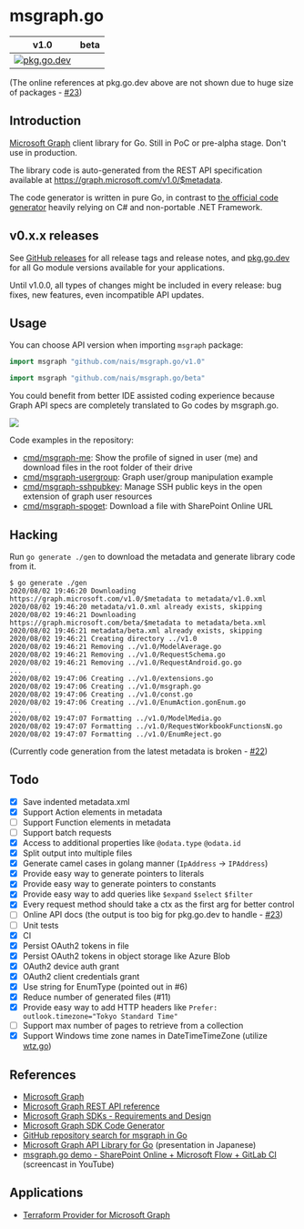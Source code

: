 # msgraph.go

|v1.0|beta|
|---|---|
|[![pkg.go.dev](https://pkg.go.dev/badge/github.com/nais/msgraph.go/v1.0)](https://pkg.go.dev/github.com/nais/msgraph.go/v1.0)

(The online references at pkg.go.dev above are not shown due to huge size of packages - [#23](https://github.com/nais/msgraph.go/issues/23))

## Introduction

[Microsoft Graph] client library for Go.  Still in PoC or pre-alpha stage.
Don't use in production.

The library code is auto-generated from the REST API specification
available at https://graph.microsoft.com/v1.0/$metadata.

The code generator is written in pure Go,
in contrast to [the official code generator][Microsoft Graph SDK Code Generator]
heavily relying on C# and non-portable .NET Framework.

## v0.x.x releases

See [GitHub releases](https://github.com/nais/msgraph.go/releases)
for all release tags and release notes,
and [pkg.go.dev](https://pkg.go.dev/mod/github.com/nais/msgraph.go)
for all Go module versions available for your applications.

Until v1.0.0, all types of changes might be included in every release:
bug fixes, new features, even incompatible API updates.

## Usage

You can choose API version when importing `msgraph` package:

```go
import msgraph "github.com/nais/msgraph.go/v1.0"
```

```go
import msgraph "github.com/nais/msgraph.go/beta"
```

You could benefit from better IDE assisted coding experience
because Graph API specs are completely translated to Go codes by msgraph.go.

![](assets/msgraph.go-vscode2.gif)

Code examples in the repository:

- [cmd/msgraph-me](cmd/msgraph-me): Show the profile of signed in user (me) and download files in the root folder of their drive
- [cmd/msgraph-usergroup](cmd/msgraph-usergroup): Graph user/group manipulation example
- [cmd/msgraph-sshpubkey](cmd/msgraph-sshpubkey): Manage SSH public keys in the open extension of graph user resources
- [cmd/msgraph-spoget](cmd/msgraph-spoget): Download a file with SharePoint Online URL

## Hacking

Run `go generate ./gen` to download the metadata and generate library code from it.

```console
$ go generate ./gen
2020/08/02 19:46:20 Downloading https://graph.microsoft.com/v1.0/$metadata to metadata/v1.0.xml
2020/08/02 19:46:20 metadata/v1.0.xml already exists, skipping
2020/08/02 19:46:21 Downloading https://graph.microsoft.com/beta/$metadata to metadata/beta.xml
2020/08/02 19:46:21 metadata/beta.xml already exists, skipping
2020/08/02 19:46:21 Creating directory ../v1.0
2020/08/02 19:46:21 Removing ../v1.0/ModelAverage.go
2020/08/02 19:46:21 Removing ../v1.0/RequestSchema.go
2020/08/02 19:46:21 Removing ../v1.0/RequestAndroid.go.go
...
2020/08/02 19:47:06 Creating ../v1.0/extensions.go
2020/08/02 19:47:06 Creating ../v1.0/msgraph.go
2020/08/02 19:47:06 Creating ../v1.0/const.go
2020/08/02 19:47:06 Creating ../v1.0/EnumAction.gonEnum.go
...
2020/08/02 19:47:07 Formatting ../v1.0/ModelMedia.go
2020/08/02 19:47:07 Formatting ../v1.0/RequestWorkbookFunctionsN.go
2020/08/02 19:47:07 Formatting ../v1.0/EnumReject.go
```

(Currently code generation from the latest metadata is broken - [#22](https://github.com/yaegashi/msgraph.go/issues/22))

## Todo

- [x] Save indented metadata.xml
- [x] Support Action elements in metadata
- [ ] Support Function elements in metadata
- [ ] Support batch requests
- [x] Access to additional properties like `@odata.type` `@odata.id`
- [x] Split output into multiple files
- [x] Generate camel cases in golang manner (`IpAddress` -> `IPAddress`)
- [x] Provide easy way to generate pointers to literals
- [x] Provide easy way to generate pointers to constants
- [x] Provide easy way to add queries like `$expand` `$select` `$filter`
- [x] Every request method should take a ctx as the first arg for better control
- [ ] Online API docs (the output is too big for pkg.go.dev to handle - [#23](https://github.com/yaegashi/msgraph.go/issues/23))
- [ ] Unit tests
- [x] CI
- [x] Persist OAuth2 tokens in file
- [x] Persist OAuth2 tokens in object storage like Azure Blob
- [x] OAuth2 device auth grant
- [x] OAuth2 client credentials grant
- [x] Use string for EnumType (pointed out in #6)
- [x] Reduce number of generated files (#11)
- [x] Provide easy way to add HTTP headers like `Prefer: outlook.timezone="Tokyo Standard Time"`
- [ ] Support max number of pages to retrieve from a collection
- [x] Support Windows time zone names in DateTimeTimeZone (utilize [wtz.go](https://github.com/yaegashi/wtz.go))

## References

- [Microsoft Graph]
- [Microsoft Graph REST API reference]
- [Microsoft Graph SDKs - Requirements and Design]
- [Microsoft Graph SDK Code Generator]
- [GitHub repository search for msgraph in Go]
- [Microsoft Graph API Library for Go] (presentation in Japanese)
- [msgraph.go demo - SharePoint Online + Microsoft Flow + GitLab CI] (screencast in YouTube)

[Microsoft Graph]: https://developer.microsoft.com/en-us/graph
[Microsoft Graph REST API reference]: https://docs.microsoft.com/en-us/graph/api/overview
[Microsoft Graph SDKs - Requirements and Design]: https://microsoftgraph.github.io/msgraph-sdk-design/
[Microsoft Graph SDK Code Generator]: https://github.com/microsoftgraph/MSGraph-SDK-Code-Generator
[GitHub repository search for msgraph in Go]: https://github.com/search?l=Go&q=msgraph&type=Repositories
[Microsoft Graph API Library for Go]: https://www.slideshare.net/yaegashi/microsoft-graph-api-library-for-go
[msgraph.go demo - SharePoint Online + Microsoft Flow + GitLab CI]: https://www.youtube.com/watch?v=DwKk405XyF4

## Applications

- [Terraform Provider for Microsoft Graph](https://github.com/yaegashi/terraform-provider-msgraph)
